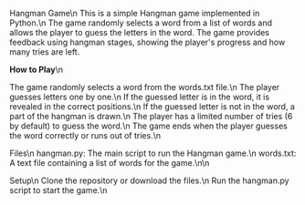Hangman Game\n
This is a simple Hangman game implemented in Python.\n The game randomly selects a word from a list of words and allows the player to guess the letters in the word. The game provides feedback using hangman stages, showing the player's progress and how many tries are left.

<strong>How to Play</strong>\n

The game randomly selects a word from the words.txt file.\n
The player guesses letters one by one.\n
If the guessed letter is in the word, it is revealed in the correct positions.\n
If the guessed letter is not in the word, a part of the hangman is drawn.\n
The player has a limited number of tries (6 by default) to guess the word.\n
The game ends when the player guesses the word correctly or runs out of tries.\n

Files\n
hangman.py: The main script to run the Hangman game.\n
words.txt: A text file containing a list of words for the game.\n\n

Setup\n
Clone the repository or download the files.\n
Run the hangman.py script to start the game.\n
